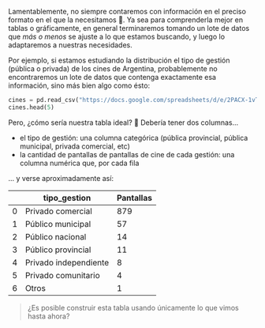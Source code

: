 Lamentablemente, no siempre contaremos con información en el preciso formato en el que la necesitamos 🤷. Ya sea para comprenderla mejor en tablas o gráficamente, en general terminaremos tomando un lote de datos que _más o menos_ se ajuste a lo que estamos buscando, y luego lo adaptaremos a nuestras necesidades.

Por ejemplo, si estamos estudiando la distribución el tipo de gestión (pública o privada) de los cines de Argentina, probablemente no encontraremos un lote de datos que contenga exactamente esa información, sino más bien algo como ésto:

```python
cines = pd.read_csv("https://docs.google.com/spreadsheets/d/e/2PACX-1vTRxjjNANJbRCSqlQxwz4ojLXPaobB5ls9f9CVR-JYzY451LucsDBAFK9RYRim74Ykg3X7_sc-GHVv3/pub?gid=969960562&single=true&output=csv")
cines.head(5)
```


Pero, ¿cómo sería nuestra tabla ideal? 🤔 Debería tener dos columnas...
 
 * el tipo de gestión: una columna categórica (pública provincial, pública municipal, privada comercial,  etc)
 * la cantidad de pantallas de pantallas de cine de cada gestión: una columna numérica que, por cada fila
 
... y verse aproximadamente así:

||tipo_gestion|Pantallas|
|---|---|---|
|0|Privado comercial|879|
|1|Público municipal|57|
|2|Público nacional|14|
|3|Público provincial|11|
|4|Privado independiente|8|
|5|Privado comunitario|4|
|6|Otros|1|

> ¿Es posible construir esta tabla usando únicamente lo que vimos hasta ahora?

